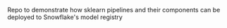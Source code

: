 Repo to demonstrate how sklearn pipelines and their components can be deployed to Snowflake's model registry




